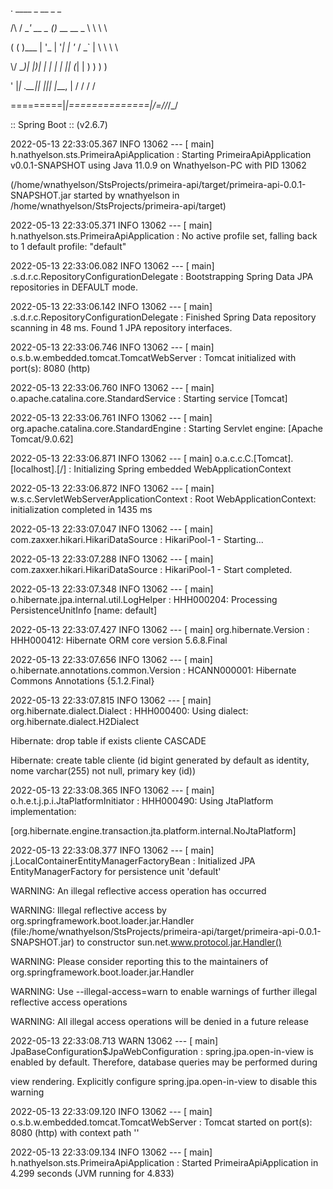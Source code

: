 
  .   ____          _            __ _ _
  
 /\\ / ___'_ __ _ _(_)_ __  __ _ \ \ \ \
 
( ( )\___ | '_ | '_| | '_ \/ _` | \ \ \ \

 \\/  ___)| |_)| | | | | || (_| |  ) ) ) )
 
  '  |____| .__|_| |_|_| |_\__, | / / / /
  
 =========|_|==============|___/=/_/_/_/
 
 :: Spring Boot ::                (v2.6.7)

2022-05-13 22:33:05.367  INFO 13062 --- [           main] h.nathyelson.sts.PrimeiraApiApplication  : Starting PrimeiraApiApplication v0.0.1-SNAPSHOT using Java 11.0.9 on Wnathyelson-PC with PID 13062

 (/home/wnathyelson/StsProjects/primeira-api/target/primeira-api-0.0.1-SNAPSHOT.jar started by wnathyelson in /home/wnathyelson/StsProjects/primeira-api/target)
 
2022-05-13 22:33:05.371  INFO 13062 --- [           main] h.nathyelson.sts.PrimeiraApiApplication  : No active profile set, falling back to 1 default profile: "default"

2022-05-13 22:33:06.082  INFO 13062 --- [           main] .s.d.r.c.RepositoryConfigurationDelegate : Bootstrapping Spring Data JPA repositories in DEFAULT mode.

2022-05-13 22:33:06.142  INFO 13062 --- [           main] .s.d.r.c.RepositoryConfigurationDelegate : Finished Spring Data repository scanning in 48 ms. Found 1 JPA repository interfaces.

2022-05-13 22:33:06.746  INFO 13062 --- [           main] o.s.b.w.embedded.tomcat.TomcatWebServer  : Tomcat initialized with port(s): 8080 (http)

2022-05-13 22:33:06.760  INFO 13062 --- [           main] o.apache.catalina.core.StandardService   : Starting service [Tomcat]

2022-05-13 22:33:06.761  INFO 13062 --- [           main] org.apache.catalina.core.StandardEngine  : Starting Servlet engine: [Apache Tomcat/9.0.62]

2022-05-13 22:33:06.871  INFO 13062 --- [           main] o.a.c.c.C.[Tomcat].[localhost].[/]       : Initializing Spring embedded WebApplicationContext

2022-05-13 22:33:06.872  INFO 13062 --- [           main] w.s.c.ServletWebServerApplicationContext : Root WebApplicationContext: initialization completed in 1435 ms

2022-05-13 22:33:07.047  INFO 13062 --- [           main] com.zaxxer.hikari.HikariDataSource       : HikariPool-1 - Starting...

2022-05-13 22:33:07.288  INFO 13062 --- [           main] com.zaxxer.hikari.HikariDataSource       : HikariPool-1 - Start completed.

2022-05-13 22:33:07.348  INFO 13062 --- [           main] o.hibernate.jpa.internal.util.LogHelper  : HHH000204: Processing PersistenceUnitInfo [name: default]

2022-05-13 22:33:07.427  INFO 13062 --- [           main] org.hibernate.Version                    : HHH000412: Hibernate ORM core version 5.6.8.Final

2022-05-13 22:33:07.656  INFO 13062 --- [           main] o.hibernate.annotations.common.Version   : HCANN000001: Hibernate Commons Annotations {5.1.2.Final}

2022-05-13 22:33:07.815  INFO 13062 --- [           main] org.hibernate.dialect.Dialect            : HHH000400: Using dialect: org.hibernate.dialect.H2Dialect

Hibernate: drop table if exists cliente CASCADE 

Hibernate: create table cliente (id bigint generated by default as identity, nome varchar(255) not null, primary key (id))

2022-05-13 22:33:08.365  INFO 13062 --- [           main] o.h.e.t.j.p.i.JtaPlatformInitiator       : HHH000490: Using JtaPlatform implementation:

 [org.hibernate.engine.transaction.jta.platform.internal.NoJtaPlatform]
 
2022-05-13 22:33:08.377  INFO 13062 --- [           main] j.LocalContainerEntityManagerFactoryBean : Initialized JPA EntityManagerFactory for persistence unit 'default'

WARNING: An illegal reflective access operation has occurred

WARNING: Illegal reflective access by org.springframework.boot.loader.jar.Handler (file:/home/wnathyelson/StsProjects/primeira-api/target/primeira-api-0.0.1-SNAPSHOT.jar) to constructor sun.net.www.protocol.jar.Handler()

WARNING: Please consider reporting this to the maintainers of org.springframework.boot.loader.jar.Handler

WARNING: Use --illegal-access=warn to enable warnings of further illegal reflective access operations

WARNING: All illegal access operations will be denied in a future release

2022-05-13 22:33:08.713  WARN 13062 --- [           main] JpaBaseConfiguration$JpaWebConfiguration : spring.jpa.open-in-view is enabled by default. Therefore, database queries may be performed during

 view rendering. Explicitly configure spring.jpa.open-in-view to disable this warning
 
2022-05-13 22:33:09.120  INFO 13062 --- [           main] o.s.b.w.embedded.tomcat.TomcatWebServer  : Tomcat started on port(s): 8080 (http) with context path ''

2022-05-13 22:33:09.134  INFO 13062 --- [           main] h.nathyelson.sts.PrimeiraApiApplication  : Started PrimeiraApiApplication in 4.299 seconds (JVM running for 4.833)
